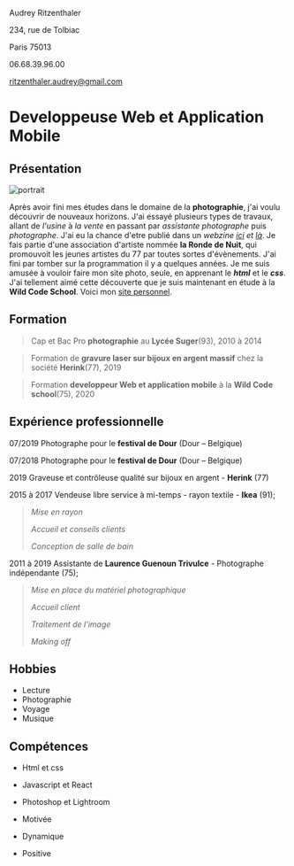Audrey Ritzenthaler

234, rue de Tolbiac

Paris 75013

06.68.39.96.00

ritzenthaler.audrey@gmail.com


# Developpeuse Web et Application Mobile


## Présentation

![portrait](https://i.imgur.com/FpU7xvU.jpg)

Après avoir fini mes études dans le domaine de la **photographie**, j'ai voulu découvrir de nouveaux horizons. J'ai essayé plusieurs types de travaux, allant de _l'usine_ à _la vente_ en passant par _assistante photographe_ puis _photographe_. J'ai eu la chance d'etre publié dans un _webzine [ici] et [là]_. Je fais partie d'une association d'artiste nommée **la Ronde de Nuit**, qui promouvoit les jeunes artistes du 77 par toutes sortes d'évènements.
J'ai fini par tomber sur la programmation il y a quelques années. Je me suis amusée à vouloir faire mon site photo, seule, en apprenant le **_html_** et le **_css_**. J'ai tellement aimé cette découverte que je suis maintenant en étude à la **Wild Code School**. Voici mon [site personnel].


## Formation

>Cap et Bac Pro **photographie** au **Lycée Suger**(93), 2010 à 2014

>Formation de **gravure laser sur bijoux en argent massif** chez la société **Herink**(77), 2019

>Formation **developpeur Web et application mobile** à la **Wild Code school**(75), 2020


## Expérience professionnelle

07/2019	Photographe pour le **festival de Dour** (Dour – Belgique)

07/2018	Photographe pour le **festival de Dour** (Dour – Belgique)

2019 		Graveuse et contrôleuse qualité sur bijoux en argent - **Herink** (77)

2015  à 2017	Vendeuse libre service à mi-temps - rayon textile - **Ikea** (91);

>_Mise en rayon_
>
>_Accueil et conseils clients_
>
>_Conception de salle de bain_

2011 à	2019	Assistante de **Laurence Guenoun Trivulce** - Photographe indépendante (75);

>_Mise en place du matériel photographique_
>
>_Accueil client_
>
>_Traitement de l'image_
>
>_Making off_

## Hobbies

- Lecture 
- Photographie
- Voyage
- Musique

## Compétences

- Html et css
- Javascript et React
- Photoshop et Lightroom

- Motivée
- Dynamique
- Positive



[ici]: <http://www.plateformag.com/magazine/article/numero-88>
[là]: <http://www.plateformag.com/magazine/article/numero-107>
[site personnel]: <http://audreyritzenthaler.com>
